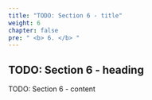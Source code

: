 ```yaml
---
title: "TODO: Section 6 - title"
weight: 6
chapter: false
pre: " <b> 6. </b> "
---
```


## TODO: Section 6 - heading

TODO: Section 6 - content
